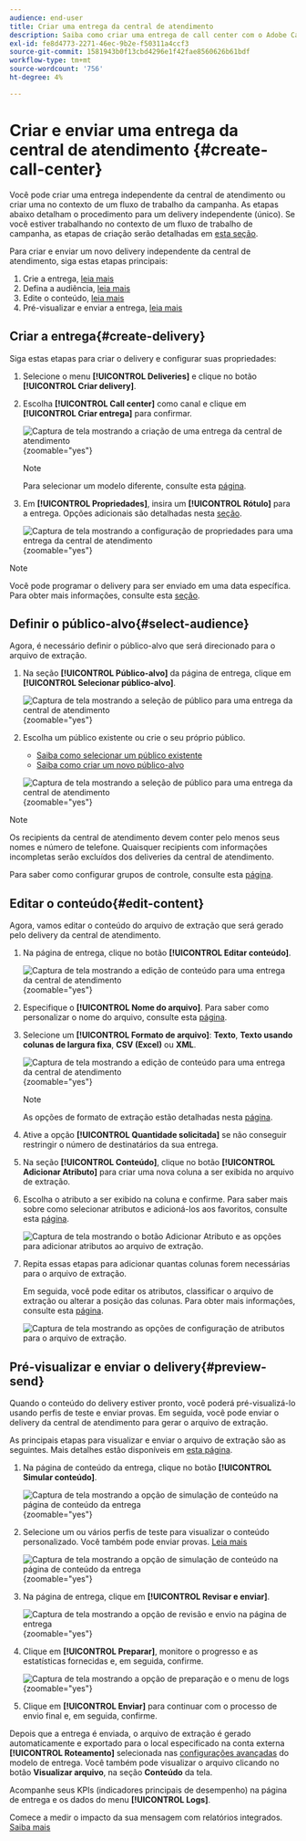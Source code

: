 ```yaml
---
audience: end-user
title: Criar uma entrega da central de atendimento
description: Saiba como criar uma entrega de call center com o Adobe Campaign Web
exl-id: fe8d4773-2271-46ec-9b2e-f50311a4ccf3
source-git-commit: 1581943b0f13cbd4296e1f42fae8560626b61bdf
workflow-type: tm+mt
source-wordcount: '756'
ht-degree: 4%

---
```


# Criar e enviar uma entrega da central de atendimento {#create-call-center}

Você pode criar uma entrega independente da central de atendimento ou criar uma no contexto de um fluxo de trabalho da campanha. As etapas abaixo detalham o procedimento para um delivery independente (único). Se você estiver trabalhando no contexto de um fluxo de trabalho de campanha, as etapas de criação serão detalhadas em [esta seção](../workflows/activities/channels.md#create-a-delivery-in-a-campaign-workflow).

Para criar e enviar um novo delivery independente da central de atendimento, siga estas etapas principais:

1. Crie a entrega, [leia mais](#create-delivery)
1. Defina a audiência, [leia mais](#select-audience)
1. Edite o conteúdo, [leia mais](#edit-content)
1. Pré-visualizar e enviar a entrega, [leia mais](#preview-send)

## Criar a entrega{#create-delivery}

Siga estas etapas para criar o delivery e configurar suas propriedades:

1. Selecione o menu **[!UICONTROL Deliveries]** e clique no botão **[!UICONTROL Criar delivery]**.

1. Escolha **[!UICONTROL Call center]** como canal e clique em **[!UICONTROL Criar entrega]** para confirmar.

   ![Captura de tela mostrando a criação de uma entrega da central de atendimento](assets/cc-create.png){zoomable="yes"}

   >[!NOTE]
   >
   >Para selecionar um modelo diferente, consulte esta [página](../msg/delivery-template.md).

1. Em **[!UICONTROL Propriedades]**, insira um **[!UICONTROL Rótulo]** para a entrega. Opções adicionais são detalhadas nesta [seção](../email/create-email.md#create-email).

   ![Captura de tela mostrando a configuração de propriedades para uma entrega da central de atendimento](assets/cc-properties.png){zoomable="yes"}

>[!NOTE]
>
>Você pode programar o delivery para ser enviado em uma data específica. Para obter mais informações, consulte esta [seção](../msg/gs-deliveries.md#gs-schedule).

## Definir o público-alvo{#select-audience}

Agora, é necessário definir o público-alvo que será direcionado para o arquivo de extração.

1. Na seção **[!UICONTROL Público-alvo]** da página de entrega, clique em **[!UICONTROL Selecionar público-alvo]**.

   ![Captura de tela mostrando a seleção de público para uma entrega da central de atendimento](assets/cc-audience.png){zoomable="yes"}

1. Escolha um público existente ou crie o seu próprio público.

   * [Saiba como selecionar um público existente](../audience/add-audience.md)
   * [Saiba como criar um novo público-alvo](../audience/one-time-audience.md)

   ![Captura de tela mostrando a seleção de público para uma entrega da central de atendimento](assets/cc-audience2.png){zoomable="yes"}

>[!NOTE]
>
>Os recipients da central de atendimento devem conter pelo menos seus nomes e número de telefone. Quaisquer recipients com informações incompletas serão excluídos dos deliveries da central de atendimento.
>
>Para saber como configurar grupos de controle, consulte esta [página](../audience/control-group.md).

## Editar o conteúdo{#edit-content}

Agora, vamos editar o conteúdo do arquivo de extração que será gerado pelo delivery da central de atendimento.

1. Na página de entrega, clique no botão **[!UICONTROL Editar conteúdo]**.

   ![Captura de tela mostrando a edição de conteúdo para uma entrega da central de atendimento](assets/cc-content0.png){zoomable="yes"}

1. Especifique o **[!UICONTROL Nome do arquivo]**. Para saber como personalizar o nome do arquivo, consulte esta [página](../personalization/personalize.md).

1. Selecione um **[!UICONTROL Formato de arquivo]**: **Texto**, **Texto usando colunas de largura fixa**, **CSV (Excel)** ou **XML**.

   ![Captura de tela mostrando a edição de conteúdo para uma entrega da central de atendimento](assets/cc-content.png){zoomable="yes"}

   >[!NOTE]
   >
   >As opções de formato de extração estão detalhadas nesta [página](../direct-mail/content-direct-mail.md#properties).

1. Ative a opção **[!UICONTROL Quantidade solicitada]** se não conseguir restringir o número de destinatários da sua entrega.

1. Na seção **[!UICONTROL Conteúdo]**, clique no botão **[!UICONTROL Adicionar Atributo]** para criar uma nova coluna a ser exibida no arquivo de extração.

1. Escolha o atributo a ser exibido na coluna e confirme. Para saber mais sobre como selecionar atributos e adicioná-los aos favoritos, consulte esta [página](../get-started/attributes.md).

   ![Captura de tela mostrando o botão Adicionar Atributo e as opções para adicionar atributos ao arquivo de extração.](assets/cc-add-attribute.png)

1. Repita essas etapas para adicionar quantas colunas forem necessárias para o arquivo de extração.

   Em seguida, você pode editar os atributos, classificar o arquivo de extração ou alterar a posição das colunas. Para obter mais informações, consulte esta [página](../direct-mail/content-direct-mail.md#content).

   ![Captura de tela mostrando as opções de configuração de atributos para o arquivo de extração.](assets/cc-content-attributes.png)

## Pré-visualizar e enviar o delivery{#preview-send}

Quando o conteúdo do delivery estiver pronto, você poderá pré-visualizá-lo usando perfis de teste e enviar provas. Em seguida, você pode enviar o delivery da central de atendimento para gerar o arquivo de extração.

As principais etapas para visualizar e enviar o arquivo de extração são as seguintes. Mais detalhes estão disponíveis em [esta página](../direct-mail/send-direct-mail.md).

1. Na página de conteúdo da entrega, clique no botão **[!UICONTROL Simular conteúdo]**.

   ![Captura de tela mostrando a opção de simulação de conteúdo na página de conteúdo da entrega](assets/cc-simulate0.png){zoomable="yes"}

1. Selecione um ou vários perfis de teste para visualizar o conteúdo personalizado. Você também pode enviar provas. [Leia mais](../direct-mail/send-direct-mail.md#preview-dm)

   ![Captura de tela mostrando a opção de simulação de conteúdo na página de conteúdo da entrega](assets/cc-simulate.png){zoomable="yes"}

1. Na página de entrega, clique em **[!UICONTROL Revisar e enviar]**.

   ![Captura de tela mostrando a opção de revisão e envio na página de entrega](assets/cc-review-send.png){zoomable="yes"}

1. Clique em **[!UICONTROL Preparar]**, monitore o progresso e as estatísticas fornecidas e, em seguida, confirme.

   ![Captura de tela mostrando a opção de preparação e o menu de logs](assets/cc-prepare.png){zoomable="yes"}

1. Clique em **[!UICONTROL Enviar]** para continuar com o processo de envio final e, em seguida, confirme.

Depois que a entrega é enviada, o arquivo de extração é gerado automaticamente e exportado para o local especificado na conta externa **[!UICONTROL Roteamento]** selecionada nas [configurações avançadas](../advanced-settings/delivery-settings.md) do modelo de entrega. Você também pode visualizar o arquivo clicando no botão **Visualizar arquivo**, na seção **Conteúdo** da tela.

Acompanhe seus KPIs (indicadores principais de desempenho) na página de entrega e os dados do menu **[!UICONTROL Logs]**.

Comece a medir o impacto da sua mensagem com relatórios integrados. [Saiba mais](../reporting/direct-mail.md)
